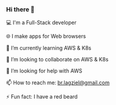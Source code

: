 ### Hi there 👋

💻 I'm a Full-Stack developer

🌐 I make apps for Web browsers

🌱 I’m currently learning AWS & K8s

👯 I’m looking to collaborate on AWS & K8s

🤔 I’m looking for help with AWS

📫 How to reach me: br.lagziel@gmail.com  

⚡ Fun fact: I have a red beard

